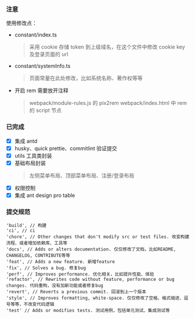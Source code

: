 ### 注意

使用修改点：

-   constant/index.ts
    > 采用 cookie 存储 token 到上级域名，在这个文件中修改 cookie key 及登录页面的 url
-   constant/systemInfo.ts
    > 页面常量在此处修改，比如系统名称、著作权等等
-   开启 rem 需要放开注释
    > webpack/module-rules.js 的 pix2rem
    > webpack/index.html 中 rem 的 script 节点

### 已完成

-   [x] 集成 antd
-   [x] husky、quick prettie、commitlint 验证提交
-   [x] utils 工具类封装
-   [x] 基础布局封装
    > 左侧菜单布局、顶部菜单布局、注册/登录布局
-   [x] 权限控制
-   [x] 集成 ant design pro table

### 提交规范

```
'build', // 构建
'ci', // ci
'chore', // Other changes that don't modify src or test files. 改变构建流程、或者增加依赖库、工具等
'docs', // Adds or alters documentation. 仅仅修改了文档，比如README, CHANGELOG, CONTRIBUTE等等
'feat', // Adds a new feature. 新增feature
'fix', // Solves a bug. 修复bug
'perf', // Improves performance. 优化相关，比如提升性能、体验
'refactor', // Rewrites code without feature, performance or bug changes. 代码重构，没有加新功能或者修复bug
'revert', // Reverts a previous commit. 回滚到上一个版本
'style', // Improves formatting, white-space. 仅仅修改了空格、格式缩进、逗号等等，不改变代码逻辑
'test' // Adds or modifies tests. 测试用例，包括单元测试、集成测试等
```
